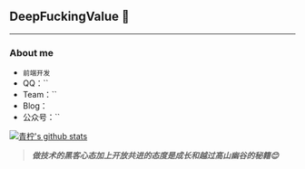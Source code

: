 ## DeepFuckingValue 👋
---
### About me

-  `前端开发`
- QQ：``
- Team：``
- Blog： 
- 公众号：``

[![青柠's github stats](https://github-readme-stats.vercel.app/api?username=songlujie&show_icons=true&theme=dark)](https://github.com/anuraghazra/github-readme-stats)

> ***做技术的黑客心态加上开放共进的态度是成长和越过高山幽谷的秘籍😊***
